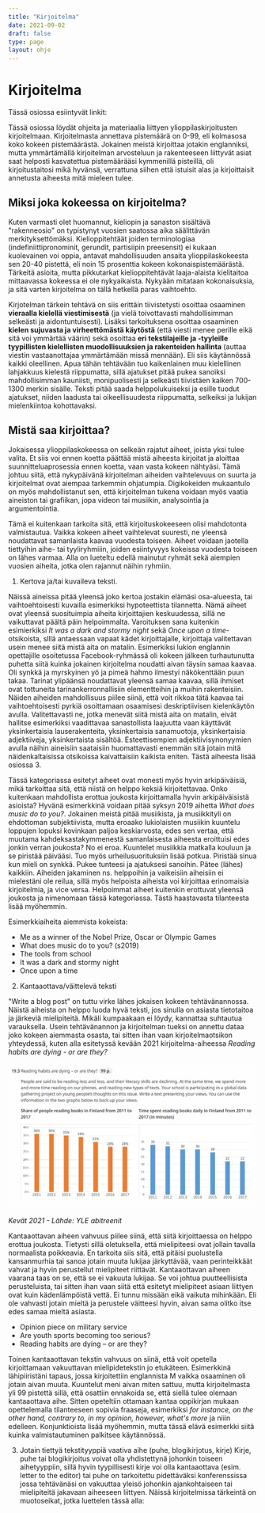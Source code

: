 ```yaml
---
title: "Kirjoitelma"
date: 2021-09-02
draft: false
type: page
layout: ohje
---
```

# Kirjoitelma

Tässä osiossa esiintyvät linkit:

Tässä osiossa löydät ohjeita ja materiaalia liittyen ylioppilaskirjoitusten kirjoitelmaan. Kirjoitelmasta annettava pistemäärä on 0-99, eli kolmasosa koko kokeen pistemäärästä. Jokainen meistä kirjoittaa jotakin englanniksi, mutta ymmärtämällä kirjoitelman arvosteluun ja rakenteeseen liittyvät asiat saat helposti kasvatettua pistemäärääsi kymmenillä pisteillä, oli kirjoitustaitosi mikä hyvänsä, verrattuna siihen että istuisit alas ja kirjoittaisit annetusta aiheesta mitä mieleen tulee.

## Miksi joka kokeessa on kirjoitelma?

Kuten varmasti olet huomannut, kieliopin ja sanaston sisältävä "rakenneosio" on typistynyt vuosien saatossa aika säälittävän merkityksettömäksi. Kielioppitehtäät joiden terminologiaa  (indefiniittipronominit, gerundit, partisiipin preesensit) ei kukaan kuolevainen voi oppia, antavat mahdollisuuden ansaita ylioppilaskokeesta sen 20-40 pistettä, eli noin 15 prosenttia kokeen kokonaispistemäärästä. Tärkeitä asioita, mutta pikkutarkat kielioppitehtävät laaja-alaista kielitaitoa mittaavassa kokeessa ei ole nykyaikaista. Nykyään mitataan kokonaisuksia, ja sitä varten kirjoitelma on tällä hetkellä paras vaihtoehto.

Kirjotelman tärkein tehtävä on siis erittäin tiivistetysti osoittaa osaaminen **vieraalla kielellä viestimisestä** (ja vielä toivottavasti mahdollisimman selkeästi ja aidontuntuisesti). Lisäksi tarkoituksena osoittaa osaaminen **kielen sujuvasta ja virheettömästä käytöstä** (että viesti menee perille eikä sitä voi ymmärtää väärin) sekä osoittaa **eri tekstilajeille ja -tyyleille tyypillisten kielellisten muodollisuuksien ja rakenteiden hallinta** (auttaa viestin vastaanottajaa ymmärtämään missä mennään). Eli siis käytännössä kaikki oleellinen. Apua tähän tehtävään  tuo kaikenlainen muu kielellinen lahjakkuus kielestä riippumatta, sillä ajatukset pitää pukea sanoiksi mahdollisimman kauniisti, monipuolisesti ja selkeästi tiivistäen kaiken 700-1300 merkin sisälle. Teksti pitää saada helppolukuiseksi ja esille tuodut ajatukset, niiden laadusta tai oikeellisuudesta riippumatta, selkeiksi ja lukijan mielenkiintoa kohottavaksi. 

## Mistä saa kirjoittaa?

Jokaisessa ylioppilaskokeessa on selkeän rajatut aiheet, joista yksi tulee valita. Et siis voi ennen koetta päättää mistä aiheesta kirjoitat ja aloittaa suunnitteluaprosessia ennen koetta, vaan vasta kokeen nähtyäsi. Tämä johtuu siitä, että nykypäivänä kirjoitelman aiheiden vaihtelevuus on suurta ja kirjoitelmat ovat aiempaa tarkemmin ohjatumpia. Digikokeiden mukaantulo on myös mahdollistanut sen, että kirjoitelman tukena voidaan myös vaatia aineiston tai grafiikan, jopa videon tai musiikin, analysointia ja argumentointia. 

Tämä ei kuitenkaan tarkoita sitä, että kirjoituskokeeseen olisi mahdotonta valmistautua. Vaikka kokeen aiheet vaihtelevat suuresti, ne yleensä noudattavat samanlaista kaavaa vuodesta toiseen. Aiheet voidaan jaotella tiettyihin aihe- tai tyyliryhmiiin, joiden esiintyvyys kokeissa vuodesta toiseen on lähes varmaa. Alla on lueteltu edellä mainutut ryhmät sekä aiempien vuosien aiheita, jotka olen rajannut näihin ryhmiin.

1. Kertova ja/tai kuvaileva teksti. 

Näissä aineissa pitää yleensä joko kertoa jostakin elämäsi osa-alueesta, tai vaihtoehtoisesti kuvailla esimerkiksi hypoteettista tilannetta. Nämä aiheet ovat yleensä suosituimpia aiheita kirjoittajien keskuudessa, sillä ne vaikuttavat päältä päin helpoimmalta. Varoituksen sana kuitenkin esimierkiksi _It was a dark and stormy night_ sekä _Once upon a time_-otsikoista, slllä antaessaan vapaat kädet kirjoittajalle, kirjoittaja valitettavan usein menee siitä mistä aita on matalin. Esimerkiksi lukion englannin opettajille osoitetussa Facebook-ryhmässä oli kokeen jälkeen turhautunutta puhetta siitä kuinka jokainen kirjoitelma noudatti aivan täysin samaa kaavaa. Oli synkkä ja myrskyinen yö ja pimeä hahmo ilmestyi näkökenttään puun takaa. Tarinat ylipäänsä noudattavat yleensä samaa kaavaa, sillä ihmiset ovat tottuneita tarinankerronnallisiin elementteihin ja muihin rakenteisiin. Näiden aiheiden mahdollisuus piilee siinä, että voit rikkoa tätä kaavaa tai vaihtoehtoisesti pyrkiä osoittamaan osaamisesi deskriptiivisen kielenkäytön avulla. Valitettavasti ne, jotka menevät siitä mistä aita on matalin, eivät hallitse esimerkiksi vaadittavaa sanastollista laajuutta vaan käyttävät yksinkertaisia lauserakenteita, yksinkertaisia sanamuotoja, yksinkertaisia adjektiiveja, yksinkertaista sisältöä. Esteettisempien adjektiivisynonyymien avulla näihin aineisiin saataisiin huomattavasti enemmän sitä jotain mitä näidenkaltaisissa otsikoissa kaivattaisiin kaikista eniten. Tästä aiheesta lisää osiossa 3. 

Tässä kategoriassa esitetyt aiheet ovat monesti myös hyvin arkipäiväisiä, mikä tarkoittaa sitä, että niistä on helppo keksiä kirjoitettavaa. Onko kuitenkaan mahdollista erottua joukosta kirjoittamalla hyvin arkipäiväisistä asioista? Hyvänä esimerkkinä voidaan pitää syksyn 2019 aihetta _What does music do to you?_. Jokainen meistä pitää musiikista, ja musiikkityli on ehdottoman subjektiivista, mutta eroaako lukiolaisten musiikin kuuntelu loppujen lopuksi kovinkaan paljoa keskiarvosta, edes sen vertaa, että muutama kahdeksastakymmenestä samanlaisesta aiheesta eroittuisi edes jonkin verran joukosta? No ei eroa. Kuuntelet musiikkia matkalla kouluun ja se piristää päivääsi. Tuo myös urheilusuorituksiin lisää potkua. Piristää sinua kun mieli on synkkä. Pukee tunteesi ja ajatuksesi sanoihin. Pätee (lähes) kaikkiin. Aiheiden jakaminen ns. helppoihin ja vaikeisiin aiheisiin ei mielestäni ole reilua, sillä myös helpoista aiheista voi kirjoittaa erinomaisia kirjoitelmia, ja vice versa. Helpoimmat aiheet kuitenkin erottuvat yleensä joukosta ja nimenomaan tässä kategoriassa. Tästä haastavasta tilanteesta lisää myöhemmin. 

Esimerkkiaiheita aiemmista kokeista:
- Me as a winner of the Nobel Prize, Oscar or Olympic Games
- What does music do to you? (s2019)
- The tools from school
- It was a dark and stormy night
- Once upon a time 

2. Kantaaottava/väittelevä teksti

"Write a blog post" on tuttu virke lähes jokaisen kokeen tehtävänannossa. Näistä aiheista on helppo luoda hyvä teksti, jos sinulla on asiasta tietotaitoa ja järkeviä mielipiteitä. Mikäli kumpaakaan ei löydy, kannattaa suhtautua varauksella. Usein tehtävänannon ja kirjoitelman tueksi on annettu dataa joko kokeen aiemmasta osasta, tai sitten ihan vaan kirjoitelmaotsikon yhteydessä, kuten alla esitetyssä kevään 2021 kirjoitelma-aiheessa _Reading habits are dying - or are they?_

![Kevät 2021 - Lähde: YLE abitreenit](/img/sivukuvat/kirjoitelmaohje_data.jpg)

*Kevät 2021 - Lähde: YLE abitreenit*

Kantaaottavan aiheen vahvuus piilee siinä, että siitä kirjoittaessa on helppo erottua joukosta. Tietysti sillä oletuksella, että mielipiteesi ovat jollain tavalla normaalista poikkeavia. En tarkoita siis sitä, että pitäisi puolustella kansanmurhia tai sanoa jotain muuta lukijaa järkyttävää, vaan perinteikkäät vahvat ja hyvin perustellut mielipiteet riittävät. Kantaaottavan aiheen vaarana taas on se, että se ei vakuuta lukijaa. Se voi johtua puutteellisista perusteluista, tai sitten ihan vaan siitä että esitetyt mielipiteet asiaan liittyen ovat kuin kädenlämpöistä vettä. Ei tunnu missään eikä vaikuta mihinkään. Eli ole vahvasti jotain mieltä ja perustele väitteesi hyvin, aivan sama olitko itse edes samaa mieltä asiasta.  

- Opinion piece on military service
- Are youth sports becoming too serious?
- Reading habits are dying – or are they? 

Toinen kantaaottavan tekstin vahvuus on siinä, että voit opetella kirjoittamaan vakuuttavan mielipidetekstin jo etukäteen. Esimerkkinä lähipiiristäni tapaus, jossa kirjoitettiin englannista M vaikka osaaminen oli jotain aivan muuta. Kuuntelut meni aivan miten sattuu, mutta kirjoitelmasta yli 99 pistettä sillä, että osattiin ennakoida se, että siellä tulee olemaan kantaaottava aihe. Sitten opeteltiin ottamaan kantaa oppikirjan mukaan opettelemalla tilanteeseen sopivia fraaseja, esimerkiksi _for instance, on the other hand, contrary to, in my opinion, however, what's more_ ja niiin edelleen. Konjunktioista lisää myöhemmin, mutta tässä elävä esimerkki siitä kuinka valmistautuminen palkitsee käytännössä.

3. Jotain tiettyä tekstityyppiä vaativa aihe (puhe, blogikirjotus, kirje)
Kirje, puhe tai blogikirjoitus voivat olla yhdistettynä johonkin toiseen aihetyyppiin, sillä hyvin tyypillisesti kirje voi olla kantaaottava (esim. letter to the editor) tai puhe on tarkoitettu pidettäväksi konferenssissa jossa tehtävänäsi on vakuuttaa yleisö johonkin ajankohtaiseen tai mielipiteitä jakavaan aiheeseen liittyen. Näissä kirjoitelmissa tärkeintä on muotoseikat, jotka luettelen tässä alla:

